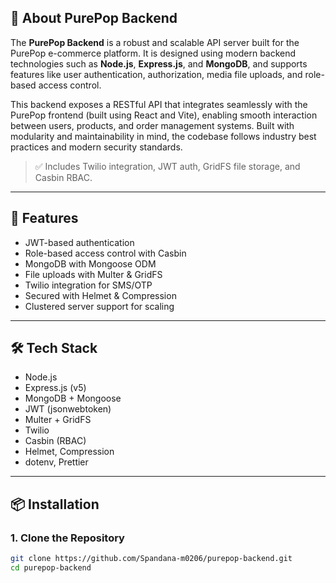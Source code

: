 ## 🛒 About PurePop Backend

The **PurePop Backend** is a robust and scalable API server built for the PurePop e-commerce platform. It is designed using modern backend technologies such as **Node.js**, **Express.js**, and **MongoDB**, and supports features like user authentication, authorization, media file uploads, and role-based access control.

This backend exposes a RESTful API that integrates seamlessly with the PurePop frontend (built using React and Vite), enabling smooth interaction between users, products, and order management systems. Built with modularity and maintainability in mind, the codebase follows industry best practices and modern security standards.

> ✅ Includes Twilio integration, JWT auth, GridFS file storage, and Casbin RBAC.


---

## 🚀 Features

- JWT-based authentication
- Role-based access control with Casbin
- MongoDB with Mongoose ODM
- File uploads with Multer & GridFS
- Twilio integration for SMS/OTP
- Secured with Helmet & Compression
- Clustered server support for scaling

---

## 🛠️ Tech Stack

- Node.js
- Express.js (v5)
- MongoDB + Mongoose
- JWT (jsonwebtoken)
- Multer + GridFS
- Twilio
- Casbin (RBAC)
- Helmet, Compression
- dotenv, Prettier

---

## 📦 Installation

### 1. Clone the Repository

```bash
git clone https://github.com/Spandana-m0206/purepop-backend.git
cd purepop-backend
